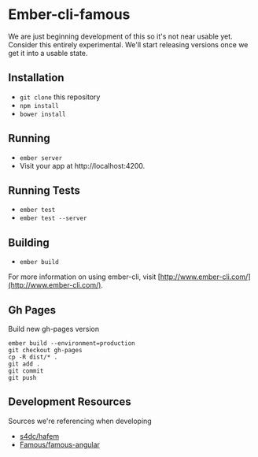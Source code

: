 # Ember-cli-famous

We are just beginning development of this so it's not near usable yet. Consider
this entirely experimental. We'll start releasing versions once we get it into
a usable state.

## Installation

* `git clone` this repository
* `npm install`
* `bower install`

## Running

* `ember server`
* Visit your app at http://localhost:4200.

## Running Tests

* `ember test`
* `ember test --server`

## Building

* `ember build`

For more information on using ember-cli, visit [http://www.ember-cli.com/](http://www.ember-cli.com/).

## Gh Pages

Build new gh-pages version
```
ember build --environment=production
git checkout gh-pages
cp -R dist/* .
git add .
git commit
git push
```

## Development Resources

Sources we're referencing when developing

* [s4dc/hafem](https://github.com/s4dc/hafem)
* [Famous/famous-angular](https://github.com/Famous/famous-angular)
